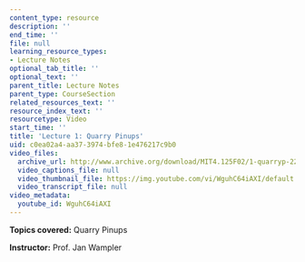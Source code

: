 ```yaml
---
content_type: resource
description: ''
end_time: ''
file: null
learning_resource_types:
- Lecture Notes
optional_tab_title: ''
optional_text: ''
parent_title: Lecture Notes
parent_type: CourseSection
related_resources_text: ''
resource_index_text: ''
resourcetype: Video
start_time: ''
title: 'Lecture 1: Quarry Pinups'
uid: c0ea02a4-aa37-3974-bfe8-1e476217c9b0
video_files:
  archive_url: http://www.archive.org/download/MIT4.125F02/1-quarryp-220k.mp4
  video_captions_file: null
  video_thumbnail_file: https://img.youtube.com/vi/WguhC64iAXI/default.jpg
  video_transcript_file: null
video_metadata:
  youtube_id: WguhC64iAXI
---
```


**Topics covered:** Quarry Pinups

**Instructor:** Prof. Jan Wampler